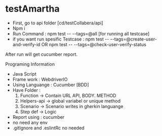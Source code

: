 # testAmartha

- First, go to api folder [cd/testCollabera/api]
- Npm i
- Run Command : npm test -- --tags=@all [for running all testcase]
- if you want run spesific Testcase : npm test -- --tags=@create-user-and-verify-id 
  OR 
  npm test -- --tags=@check-user-verify-status


After run will get cucumber report.

Programing Information
- Java Script
- Frame work : WebdriverIO
- Using Languange : Cucumber [BDD]
- Have Folder :
  1. Function -> Contain URL API, BODY. METHOD
  2. Helpers-api -> global variabel or unique method
  3. Scenario -> Scenario writes in gherkin languange
  4. Step def -> Logic
- Report using : cucumber
- no need any env
- .gitIgnore and .eslintRc no needed
